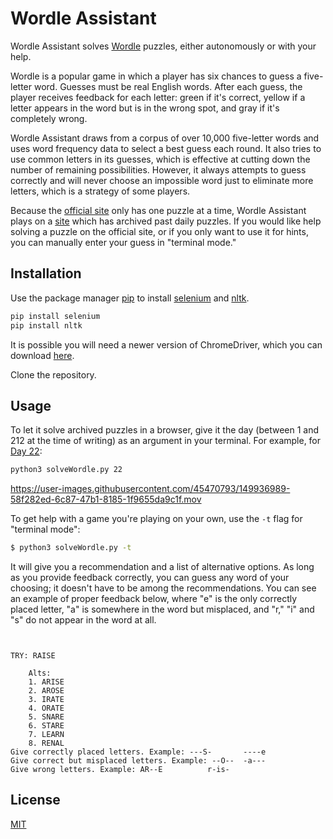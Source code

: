 # Wordle Assistant

Wordle Assistant solves [Wordle](https://www.powerlanguage.co.uk/wordle/) puzzles, either autonomously or with your help. 

Wordle is a popular game in which a player has six chances to guess a five-letter word. Guesses must be real English words. After each guess, the player receives feedback for each letter: green if it's correct, yellow if a letter appears in the word but is in the wrong spot, and gray if it's completely wrong. 

Wordle Assistant draws from a corpus of over 10,000 five-letter words and uses word frequency data to select a best guess each round. It also tries to use common letters in its guesses, which is effective at cutting down the number of remaining possibilities. However, it always attempts to guess correctly and will never choose an impossible word just to eliminate more letters, which is a strategy of some players.

Because the [official site](https://www.powerlanguage.co.uk/wordle/) only has one puzzle at a time, Wordle Assistant plays on a [site](https://metzger.media/games/wordle-archive/?levels=select) which has archived past daily puzzles. If you would like help solving a puzzle on the official site, or if you only want to use it for hints, you can manually enter your guess in "terminal mode."

## Installation

Use the package manager [pip](https://pip.pypa.io/en/stable/) to install [selenium](https://selenium-python.readthedocs.io/) and [nltk](https://www.nltk.org/).

```bash
pip install selenium
pip install nltk
```
It is possible you will need a newer version of ChromeDriver, which you can download [here](https://chromedriver.chromium.org/downloads).

Clone the repository.

## Usage

To let it solve archived puzzles in a browser, give it the day (between 1 and 212 at the time of writing) as an argument in your terminal. For example, for [Day 22](https://metzger.media/games/wordle-archive/?day=22):
```bash
python3 solveWordle.py 22
```
https://user-images.githubusercontent.com/45470793/149936989-58f282ed-6c87-47b1-8185-1f9655da9c1f.mov

To get help with a game you're playing on your own, use the ```-t``` flag for "terminal mode":
```bash
$ python3 solveWordle.py -t
```
It will give you a recommendation and a list of alternative options. As long as you provide feedback correctly, you can guess any word of your choosing; it doesn't have to be among the recommendations. You can see an example of proper feedback below, where "e" is the only correctly placed letter, "a" is somewhere in the word but misplaced, and "r," "i" and "s" do not appear in the word at all. 
```


TRY: RAISE

	Alts:
	1. ARISE
	2. AROSE
	3. IRATE
	4. ORATE
	5. SNARE
	6. STARE
	7. LEARN
	8. RENAL
Give correctly placed letters. Example: ---S-		----e
Give correct but misplaced letters. Example: --O--	-a---
Give wrong letters. Example: AR--E			r-is-
```



## License
[MIT](https://choosealicense.com/licenses/mit/)
